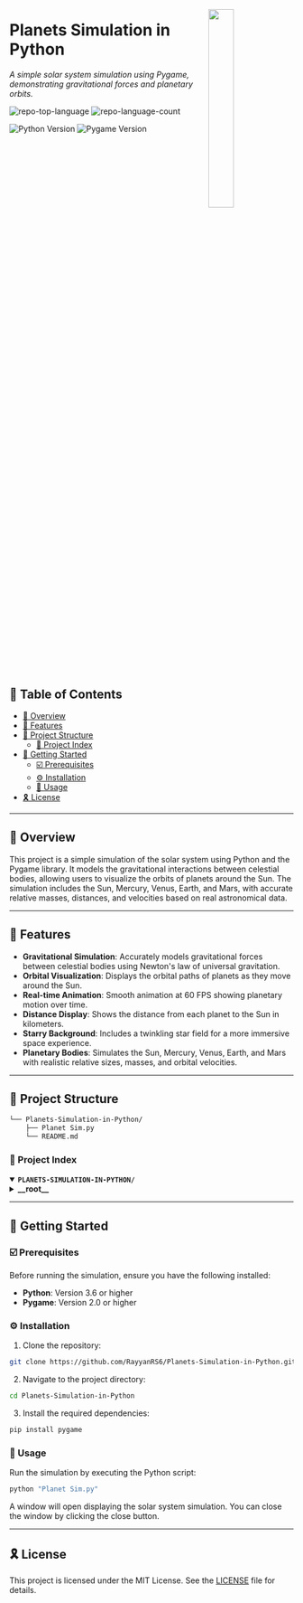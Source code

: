 <div align="left" style="position: relative;">
<img src="https://img.icons8.com/?size=512&id=55494&format=png" align="right" width="30%" style="margin: -20px 0 0 20px;">
<h1>Planets Simulation in Python</h1>
<p align="left">
	<em>A simple solar system simulation using Pygame, demonstrating gravitational forces and planetary orbits.</em>
</p>
<p align="left">
	<img src="https://img.shields.io/github/languages/top/RayyanRS6/Planets-Simulation-in-Python?style=default&color=8f00ff" alt="repo-top-language">
	<img src="https://img.shields.io/github/languages/count/RayyanRS6/Planets-Simulation-in-Python?style=default&color=8f00ff" alt="repo-language-count">
</p>
<p align="left">
	<img src="https://img.shields.io/badge/Python-3.6+-blue.svg" alt="Python Version">
	<img src="https://img.shields.io/badge/Pygame-2.0+-green.svg" alt="Pygame Version">
</p>
</div>
<br clear="right">

## 🔗 Table of Contents

- [📍 Overview](#-overview)
- [👾 Features](#-features)
- [📁 Project Structure](#-project-structure)
  - [📂 Project Index](#-project-index)
- [🚀 Getting Started](#-getting-started)
  - [☑️ Prerequisites](#-prerequisites)
  - [⚙️ Installation](#-installation)
  - [🤖 Usage](#🤖-usage)
- [🎗 License](#-license)

---

## 📍 Overview

This project is a simple simulation of the solar system using Python and the Pygame library. It models the gravitational interactions between celestial bodies, allowing users to visualize the orbits of planets around the Sun. The simulation includes the Sun, Mercury, Venus, Earth, and Mars, with accurate relative masses, distances, and velocities based on real astronomical data.

---

## 👾 Features

- **Gravitational Simulation**: Accurately models gravitational forces between celestial bodies using Newton's law of universal gravitation.
- **Orbital Visualization**: Displays the orbital paths of planets as they move around the Sun.
- **Real-time Animation**: Smooth animation at 60 FPS showing planetary motion over time.
- **Distance Display**: Shows the distance from each planet to the Sun in kilometers.
- **Starry Background**: Includes a twinkling star field for a more immersive space experience.
- **Planetary Bodies**: Simulates the Sun, Mercury, Venus, Earth, and Mars with realistic relative sizes, masses, and orbital velocities.

---

## 📁 Project Structure

```sh
└── Planets-Simulation-in-Python/
    ├── Planet Sim.py
    └── README.md
```


### 📂 Project Index
<details open>
	<summary><b><code>PLANETS-SIMULATION-IN-PYTHON/</code></b></summary>
	<details> <!-- __root__ Submodule -->
		<summary><b>__root__</b></summary>
		<blockquote>
			<table>
			<tr>
				<td><b><a href='https://github.com/RayyanRS6/Planets-Simulation-in-Python/blob/master/Planet Sim.py'>Planet Sim.py</a></b></td>
				<td>Main simulation script containing the Planet class and game loop for the solar system simulation.</td>
			</tr>
			</table>
		</blockquote>
	</details>
</details>

---
## 🚀 Getting Started

### ☑️ Prerequisites

Before running the simulation, ensure you have the following installed:

- **Python**: Version 3.6 or higher
- **Pygame**: Version 2.0 or higher

### ⚙️ Installation

1. Clone the repository:
```sh
git clone https://github.com/RayyanRS6/Planets-Simulation-in-Python.git
```

2. Navigate to the project directory:
```sh
cd Planets-Simulation-in-Python
```

3. Install the required dependencies:
```sh
pip install pygame
```

### 🤖 Usage

Run the simulation by executing the Python script:
```sh
python "Planet Sim.py"
```

A window will open displaying the solar system simulation. You can close the window by clicking the close button.

---

## 🎗 License

This project is licensed under the MIT License. See the [LICENSE](LICENSE) file for details.
